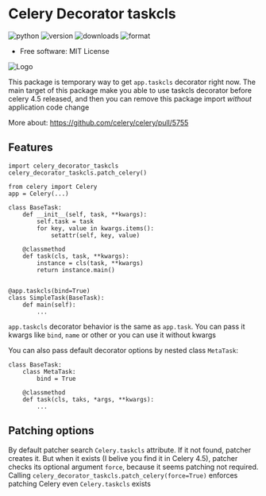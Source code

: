 Celery Decorator taskcls
===============

![python](https://img.shields.io/pypi/pyversions/celery-decorator-taskcls.svg)
![version](https://img.shields.io/pypi/v/celery-decorator-taskcls.svg)
![downloads](https://img.shields.io/pypi/dm/celery-decorator-taskcls.svg)
![format](https://img.shields.io/pypi/format/celery-decorator-taskcls.svg)


* Free software: MIT License

![Logo](https://repository-images.githubusercontent.com/211560565/deb2e780-e774-11e9-8582-033f0d6eab0d)

This package is temporary way to get `app.taskcls` decorator right now.
The main target of this package make you able to use taskcls decorator
before celery 4.5 released, and then you can remove this package import
*without* application code change

More about: https://github.com/celery/celery/pull/5755

Features
--------


```
import celery_decorator_taskcls
celery_decorator_taskcls.patch_celery()

from celery import Celery
app = Celery(...)

class BaseTask:
    def __init__(self, task, **kwargs):
        self.task = task
        for key, value in kwargs.items():
            setattr(self, key, value)

    @classmethod
    def task(cls, task, **kwargs):
        instance = cls(task, **kwargs)
        return instance.main()


@app.taskcls(bind=True)
class SimpleTask(BaseTask):
    def main(self):
        ...
```

`app.taskcls` decorator behavior is the same as `app.task`. You can pass it
kwargs like `bind`, `name` or other or you can use it without kwargs

You can also pass default decorator options by nested class `MetaTask`:

```
class BaseTask:
    class MetaTask:
        bind = True

    @classmethod
    def task(cls, taks, *args, **kwargs):
        ...
```

Patching options
--------
By default patcher search `Celery.taskcls` attribute. If it not found, patcher
creates it. But when it exists (I belive you find it in Celery 4.5), patcher
checks its optional argument `force`, because it seems patching not required.
Calling `celery_decorator_taskcls.patch_celery(force=True)` enforces
patching Celery even `Celery.taskcls` exists
